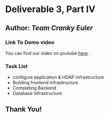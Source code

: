 # Deliverable 3, Part IV


## Author: *Team Cranky Euler*

### Link To Demo video 

You can find our video on youtube [here](https://youtu.be/whFPiKBgGj8).

### Task List

- configure application & HDAP infrastructure 
- Building frontend infrastructure
- Completing Backend 
- Database infrastructure 


## Thank You!